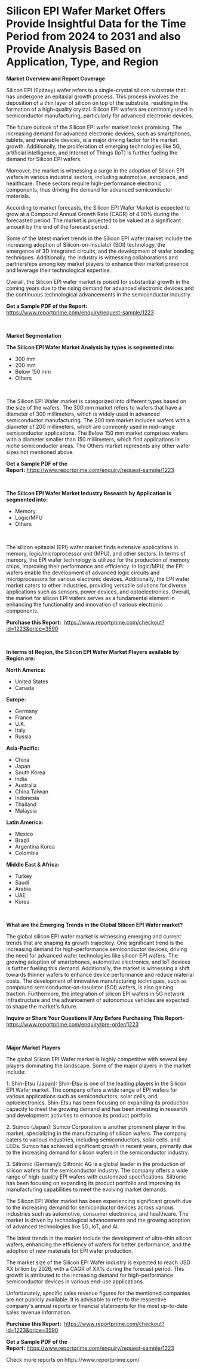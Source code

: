 <p><h1>Silicon EPI Wafer Market Offers Provide Insightful Data for the Time Period from 2024 to 2031 and also Provide Analysis Based on Application, Type, and Region</h1></p><p><strong>Market Overview and Report Coverage</strong></p>
<p><p>Silicon EPI (Epitaxy) wafer refers to a single-crystal silicon substrate that has undergone an epitaxial growth process. This process involves the deposition of a thin layer of silicon on top of the substrate, resulting in the formation of a high-quality crystal. Silicon EPI wafers are commonly used in semiconductor manufacturing, particularly for advanced electronic devices.</p><p>The future outlook of the Silicon EPI wafer market looks promising. The increasing demand for advanced electronic devices, such as smartphones, tablets, and wearable devices, is a major driving factor for the market growth. Additionally, the proliferation of emerging technologies like 5G, artificial intelligence, and Internet of Things (IoT) is further fueling the demand for Silicon EPI wafers.</p><p>Moreover, the market is witnessing a surge in the adoption of Silicon EPI wafers in various industrial sectors, including automotive, aerospace, and healthcare. These sectors require high-performance electronic components, thus driving the demand for advanced semiconductor materials.</p><p>According to market forecasts, the Silicon EPI Wafer Market is expected to grow at a Compound Annual Growth Rate (CAGR) of 4.90% during the forecasted period. The market is projected to be valued at a significant amount by the end of the forecast period.</p><p>Some of the latest market trends in the Silicon EPI wafer market include the increasing adoption of Silicon-on-Insulator (SOI) technology, the emergence of 3D integrated circuits, and the development of wafer bonding techniques. Additionally, the industry is witnessing collaborations and partnerships among key market players to enhance their market presence and leverage their technological expertise.</p><p>Overall, the Silicon EPI wafer market is poised for substantial growth in the coming years due to the rising demand for advanced electronic devices and the continuous technological advancements in the semiconductor industry.</p></p>
<p><strong>Get a Sample PDF of the Report:</strong> <a href="https://www.reportprime.com/enquiry/request-sample/1223">https://www.reportprime.com/enquiry/request-sample/1223</a></p>
<p>&nbsp;</p>
<p><strong>Market Segmentation</strong></p>
<p><strong>The Silicon EPI Wafer Market Analysis by types is segmented into:</strong></p>
<p><ul><li>300 mm</li><li>200 mm</li><li>Below 150 mm</li><li>Others</li></ul></p>
<p>&nbsp;</p>
<p><p>The Silicon EPI Wafer market is categorized into different types based on the size of the wafers. The 300 mm market refers to wafers that have a diameter of 300 millimeters, which is widely used in advanced semiconductor manufacturing. The 200 mm market includes wafers with a diameter of 200 millimeters, which are commonly used in mid-range semiconductor applications. The Below 150 mm market comprises wafers with a diameter smaller than 150 millimeters, which find applications in niche semiconductor areas. The Others market represents any other wafer sizes not mentioned above.</p></p>
<p><strong>Get a Sample PDF of the Report:</strong>&nbsp;<a href="https://www.reportprime.com/enquiry/request-sample/1223">https://www.reportprime.com/enquiry/request-sample/1223</a></p>
<p>&nbsp;</p>
<p><strong>The Silicon EPI Wafer Market Industry Research by Application is segmented into:</strong></p>
<p><ul><li>Memory</li><li>Logic/MPU</li><li>Others</li></ul></p>
<p>&nbsp;</p>
<p><p>The silicon epitaxial (EPI) wafer market finds extensive applications in memory, logic/microprocessor unit (MPU), and other sectors. In terms of memory, the EPI wafer technology is utilized for the production of memory chips, improving their performance and efficiency. In logic/MPU, the EPI wafers enable the development of advanced logic circuits and microprocessors for various electronic devices. Additionally, the EPI wafer market caters to other industries, providing versatile solutions for diverse applications such as sensors, power devices, and optoelectronics. Overall, the market for silicon EPI wafers serves as a fundamental element in enhancing the functionality and innovation of various electronic components.</p></p>
<p><strong>Purchase this Report:</strong>&nbsp; <a href="https://www.reportprime.com/checkout?id=1223&price=3590">https://www.reportprime.com/checkout?id=1223&price=3590</a></p>
<p>&nbsp;</p>
<p><strong>In terms of Region, the Silicon EPI Wafer Market Players available by Region are:</strong></p>
<p>
    <p> <strong> North America: </strong>
        <ul>
            <li>United States</li>
            <li>Canada</li>
        </ul>
        </p> 
    <p> <strong> Europe: </strong>
        <ul>
            <li>Germany</li>
            <li>France</li>
            <li>U.K.</li>
            <li>Italy</li>
            <li>Russia</li>
        </ul>
        </p> 
    <p> <strong> Asia-Pacific: </strong>
        <ul>
            <li>China</li>
            <li>Japan</li>
            <li>South Korea</li>
            <li>India</li>
            <li>Australia</li>
            <li>China Taiwan</li>
            <li>Indonesia</li>
            <li>Thailand</li>
            <li>Malaysia</li>
        </ul>
        </p> 
    <p> <strong> Latin America: </strong>
        <ul>
            <li>Mexico</li>
            <li>Brazil</li>
            <li>Argentina Korea</li>
            <li>Colombia</li>
        </ul>
        </p> 
    <p> <strong> Middle East & Africa: </strong>
        <ul>
            <li>Turkey</li>
            <li>Saudi</li>
            <li>Arabia</li>
            <li>UAE</li>
            <li>Korea</li>
        </ul>
    </p>
    </p>
<p>&nbsp;</p>
<p><strong>What are the Emerging Trends in the Global Silicon EPI Wafer market?</strong></p>
<p><p>The global silicon EPI wafer market is witnessing emerging and current trends that are shaping its growth trajectory. One significant trend is the increasing demand for high-performance semiconductor devices, driving the need for advanced wafer technologies like silicon EPI wafers. The growing adoption of smartphones, automotive electronics, and IoT devices is further fueling this demand. Additionally, the market is witnessing a shift towards thinner wafers to enhance device performance and reduce material costs. The development of innovative manufacturing techniques, such as compound semiconductor-on-insulator (SOI) wafers, is also gaining traction. Furthermore, the integration of silicon EPI wafers in 5G network infrastructure and the advancement of autonomous vehicles are expected to shape the market's future.</p></p>
<p><strong>Inquire or Share Your Questions If Any Before Purchasing This Report</strong>- <a href="https://www.reportprime.com/enquiry/pre-order/1223">https://www.reportprime.com/enquiry/pre-order/1223</a></p>
<p>&nbsp;</p>
<p><strong>Major Market Players</strong></p>
<p><p>The global Silicon EPI Wafer market is highly competitive with several key players dominating the landscape. Some of the major players in the market include:</p><p>1. Shin-Etsu (Japan): Shin-Etsu is one of the leading players in the Silicon EPI Wafer market. The company offers a wide range of EPI wafers for various applications such as semiconductors, solar cells, and optoelectronics. Shin-Etsu has been focusing on expanding its production capacity to meet the growing demand and has been investing in research and development activities to enhance its product portfolio.</p><p>2. Sumco (Japan): Sumco Corporation is another prominent player in the market, specializing in the manufacturing of silicon wafers. The company caters to various industries, including semiconductors, solar cells, and LEDs. Sumco has achieved significant growth in recent years, primarily due to the increasing demand for silicon wafers in the semiconductor industry.</p><p>3. Siltronic (Germany): Siltronic AG is a global leader in the production of silicon wafers for the semiconductor industry. The company offers a wide range of high-quality EPI wafers with customized specifications. Siltronic has been focusing on expanding its product portfolio and improving its manufacturing capabilities to meet the evolving market demands.</p><p>The Silicon EPI Wafer market has been experiencing significant growth due to the increasing demand for semiconductor devices across various industries such as automotive, consumer electronics, and healthcare. The market is driven by technological advancements and the growing adoption of advanced technologies like 5G, IoT, and AI.</p><p>The latest trends in the market include the development of ultra-thin silicon wafers, enhancing the efficiency of wafers for better performance, and the adoption of new materials for EPI wafer production.</p><p>The market size of the Silicon EPI Wafer industry is expected to reach USD XX billion by 2026, with a CAGR of XX% during the forecast period. This growth is attributed to the increasing demand for high-performance semiconductor devices in various end-use applications.</p><p>Unfortunately, specific sales revenue figures for the mentioned companies are not publicly available. It is advisable to refer to the respective company's annual reports or financial statements for the most up-to-date sales revenue information.</p></p>
<p><strong>Purchase this Report:</strong>&nbsp;&nbsp;<a href="https://www.reportprime.com/checkout?id=1223&price=3590">https://www.reportprime.com/checkout?id=1223&price=3590</a></p>
<p></p>
<p><strong>Get a Sample PDF of the Report:</strong>&nbsp;<a href="https://www.reportprime.com/enquiry/request-sample/1223">https://www.reportprime.com/enquiry/request-sample/1223</a></p>
<p>Check more reports on https://www.reportprime.com/</p>